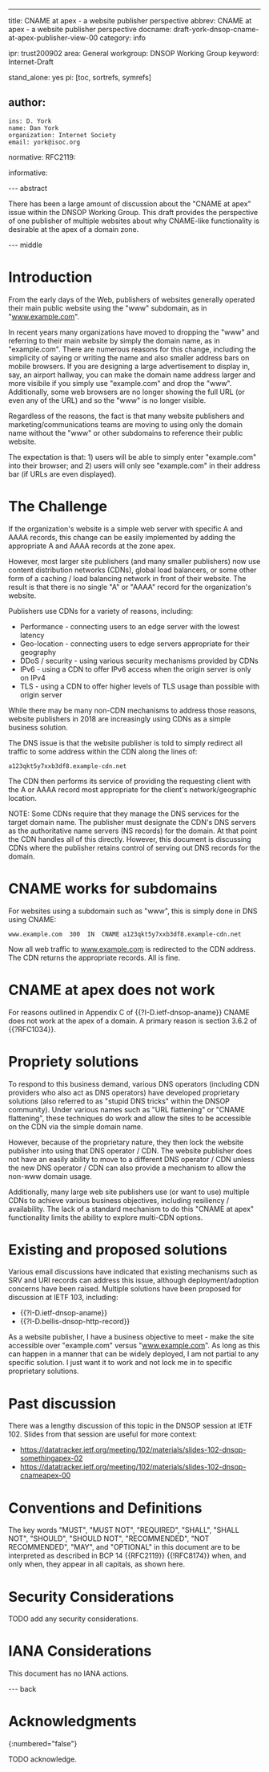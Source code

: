 ---
title: CNAME at apex - a website publisher perspective
abbrev: CNAME at apex - a website publisher perspective
docname: draft-york-dnsop-cname-at-apex-publisher-view-00
category: info

ipr: trust200902
area: General
workgroup: DNSOP Working Group
keyword: Internet-Draft

stand_alone: yes
pi: [toc, sortrefs, symrefs]

author:
 -
    ins: D. York
    name: Dan York
    organization: Internet Society
    email: york@isoc.org

normative:
  RFC2119:

informative:


--- abstract

There has been a large amount of discussion about the "CNAME at apex" issue
within the DNSOP Working Group. This draft provides the perspective of one 
publisher of multiple websites about why CNAME-like functionality is desirable
at the apex of a domain zone.

--- middle

# Introduction

From the early days of the Web, publishers of websites generally operated their
main public website using the "www" subdomain, as in "www.example.com".

In recent years many organizations have moved to dropping the "www" and referring
to their main website by simply the domain name, as in "example.com". There are numerous
reasons for this change, including the simplicity of saying or writing the name and also smaller address bars on mobile browsers. If you are designing a large advertisement to display in, say, an airport hallway, you can make the domain name address larger and more visibile if you simply use "example.com" and drop the "www". Additionally, some web browsers are no longer showing the full URL (or even any of the URL) and so the "www" is no longer visible.

Regardless of the reasons, the fact is that many website publishers and marketing/communications teams are moving to using only the domain name without the "www" or other subdomains to reference their public website. 

The expectation is that: 1) users will be able to simply enter "example.com" into their
browser; and 2) users will only see "example.com" in their address bar (if URLs are even displayed).

# The Challenge

If the organization's website is a simple web server with specific A and AAAA records, 
this change can be easily implemented by adding the appropriate A and AAAA records at
the zone apex.

However, most larger site publishers (and many smaller publishers) now use content distribution networks (CDNs), global load balancers, or some other form of a caching / load balancing network in front of their website. The result is that there is no single "A" or "AAAA" record for the organization's website.

Publishers use CDNs for a variety of reasons, including:

* Performance - connecting users to an edge server with the lowest latency
* Geo-location - connecting users to edge servers appropriate for their geography
* DDoS / security - using various security mechanisms provided by CDNs
* IPv6 - using a CDN to offer IPv6 access when the origin server is only on IPv4
* TLS - using a CDN to offer higher levels of TLS usage than possible with origin server

While there may be many non-CDN mechanisms to address those reasons, website publishers in 2018 are increasingly using CDNs as a simple business solution.

The DNS issue is that the website publisher is told to simply redirect all traffic to some address within the CDN along the lines of:

    a123qkt5y7xxb3df8.example-cdn.net

The CDN then performs its service of providing the requesting client with the A or AAAA record most appropriate for the client's network/geographic location.

NOTE: Some CDNs require that they manage the DNS services for the target domain name. The publisher must designate the CDN's DNS servers as the authoritative name servers (NS records) for the domain. At that point the CDN handles all of this directly. However, this document is discussing CDNs where the publisher retains control of serving out DNS records for the domain.

# CNAME works for subdomains

For websites using a subdomain such as "www", this is simply done in DNS using CNAME:

    www.example.com  300  IN  CNAME a123qkt5y7xxb3df8.example-cdn.net

Now all web traffic to www.example.com is redirected to the CDN address. The CDN returns the appropriate records. All is fine.

# CNAME at apex does not work
    
For reasons outlined in Appendix C of {{?I-D.ietf-dnsop-aname}} CNAME does not work at the apex of a domain. A primary reason is section 3.6.2 of {{?RFC1034}}.

# Propriety solutions

To respond to this business demand, various DNS operators (including CDN providers who also act as DNS operators) have developed proprietary solutions (also referred to as "stupid DNS tricks" within the DNSOP community). Under various names such as "URL flattening" or "CNAME flattening", these techniques do work and allow the sites to be accessible on the CDN via the simple domain name.

However, because of the proprietary nature, they then lock the website publisher into using that DNS operator / CDN.  The website publisher does not have an easily ability to move to a different DNS operator / CDN unless the new DNS operator / CDN can also provide a mechanism to allow the non-www domain usage.

Additionally, many large web site publishers use (or want to use) multiple CDNs to achieve various business objectives, including resiliency / availability. The lack of a standard mechanism to do this "CNAME at apex" functionality limits the ability to explore multi-CDN options.

# Existing and proposed solutions

Various email discussions have indicated that existing mechanisms such as SRV and URI records can address this issue, although deployment/adoption concerns have been raised. Multiple solutions have been proposed for discussion at IETF 103, including:

* {{?I-D.ietf-dnsop-aname}}
* {{?I-D.bellis-dnsop-http-record}}

As a website publisher, I have a business objective to meet - make the site accessible over "example.com" versus "www.example.com". As long as this can happen in a manner that can be widely deployed, I am not partial to any specific solution. I just want it to work and not lock me in to specific proprietary solutions.

# Past discussion

There was a lengthy discussion of this topic in the DNSOP session at IETF 102. Slides from that session are useful for more context:

* https://datatracker.ietf.org/meeting/102/materials/slides-102-dnsop-somethingapex-02
* https://datatracker.ietf.org/meeting/102/materials/slides-102-dnsop-cnameapex-00

# Conventions and Definitions

The key words "MUST", "MUST NOT", "REQUIRED", "SHALL", "SHALL NOT", "SHOULD",
"SHOULD NOT", "RECOMMENDED", "NOT RECOMMENDED", "MAY", and "OPTIONAL" in this
document are to be interpreted as described in BCP 14 {{RFC2119}} {{!RFC8174}}
when, and only when, they appear in all capitals, as shown here.

# Security Considerations

TODO add any security considerations.

# IANA Considerations

This document has no IANA actions.



--- back

# Acknowledgments
{:numbered="false"}

TODO acknowledge.

